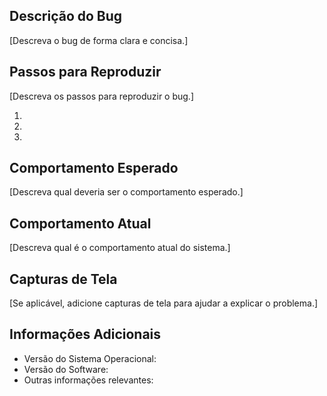## Descrição do Bug
[Descreva o bug de forma clara e concisa.]

## Passos para Reproduzir
[Descreva os passos para reproduzir o bug.]

1. 
2. 
3. 

## Comportamento Esperado
[Descreva qual deveria ser o comportamento esperado.]

## Comportamento Atual
[Descreva qual é o comportamento atual do sistema.]

## Capturas de Tela
[Se aplicável, adicione capturas de tela para ajudar a explicar o problema.]

## Informações Adicionais
- Versão do Sistema Operacional:
- Versão do Software:
- Outras informações relevantes:
